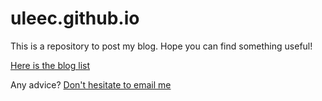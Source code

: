 # uleec.github.io

This is a repository to post my blog. Hope you can find something useful!

[Here is the blog list](https://uleec.github.io/blog)

Any advice? [Don't hesitate to email me](mailto:lichao.franklee@gmail.com)
